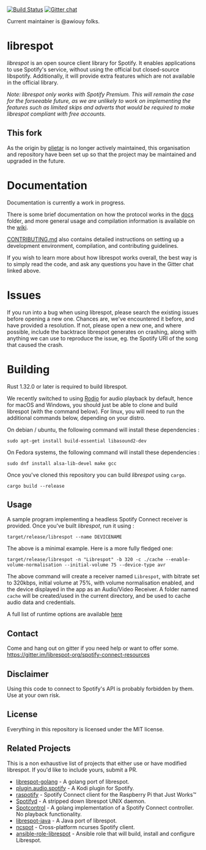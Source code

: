 [![Build Status](https://travis-ci.org/librespot-org/librespot.svg?branch=master)](https://travis-ci.org/librespot-org/librespot)
[![Gitter chat](https://badges.gitter.im/librespot-org/librespot.png)](https://gitter.im/librespot-org/spotify-connect-resources)

Current maintainer is @awiouy folks.

# librespot
*librespot* is an open source client library for Spotify. It enables
applications to use Spotify's service, without using the official but
closed-source libspotify. Additionally, it will provide extra features
which are not available in the official library.

_Note: librespot only works with Spotify Premium. This will remain the case for the forseeable future, as we are unlikely to work on implementing the features such as limited skips and adverts that would be required to make librespot compliant with free accounts._

## This fork
As the origin by [plietar](https://github.com/plietar/) is no longer actively maintained, this organisation and repository have been set up so that the project may be maintained and upgraded in the future.

# Documentation
Documentation is currently a work in progress.

There is some brief documentation on how the protocol works in the [docs](https://github.com/librespot-org/librespot/tree/master/docs) folder, and more general usage and compilation information is available on the [wiki](https://github.com/librespot-org/librespot/wiki).

[CONTRIBUTING.md](https://github.com/librespot-org/librespot/blob/master/CONTRIBUTING.md) also contains detailed instructions on setting up a development environment, compilation, and contributing guidelines.

If you wish to learn more about how librespot works overall, the best way is to simply read the code, and ask any questions you have in the Gitter chat linked above.

# Issues

If you run into a bug when using librespot, please search the existing issues before opening a new one. Chances are, we've encountered it before, and have provided a resolution. If not, please open a new one, and where possible, include the backtrace librespot generates on crashing, along with anything we can use to reproduce the issue, eg. the Spotify URI of the song that caused the crash.

# Building
Rust 1.32.0 or later is required to build librespot.

We recently switched to using [Rodio](https://github.com/tomaka/rodio) for audio playback by default, hence for macOS and Windows, you should just be able to clone and build librespot (with the command below). For linux, you will need to run the additional commands below, depending on your distro.

On debian / ubuntu, the following command will install these dependencies :
```shell
sudo apt-get install build-essential libasound2-dev
```

On Fedora systems, the following command will install these dependencies :
```shell
sudo dnf install alsa-lib-devel make gcc
```

Once you've cloned this repository you can build *librespot* using `cargo`.
```shell
cargo build --release
```

## Usage
A sample program implementing a headless Spotify Connect receiver is provided.
Once you've built *librespot*, run it using :
```shell
target/release/librespot --name DEVICENAME
```

The above is a minimal example. Here is a more fully fledged one:
```shell
target/release/librespot -n "Librespot" -b 320 -c ./cache --enable-volume-normalisation --initial-volume 75 --device-type avr
```
The above command will create a receiver named ```Librespot```, with bitrate set to 320kbps, initial volume at 75%, with volume normalisation enabled, and the device displayed in the app as an Audio/Video Receiver. A folder named ```cache``` will be created/used in the current directory, and be used to cache audio data and credentials.

A full list of runtime options are available [here](https://github.com/librespot-org/librespot/wiki/Options)

## Contact
Come and hang out on gitter if you need help or want to offer some.
https://gitter.im/librespot-org/spotify-connect-resources

## Disclaimer
Using this code to connect to Spotify's API is probably forbidden by them.
Use at your own risk.

## License
Everything in this repository is licensed under the MIT license.

## Related Projects
This is a non exhaustive list of projects that either use or have modified librespot. If you'd like to include yours, submit a PR.

- [librespot-golang](https://github.com/librespot-org/librespot-golang) - A golang port of librespot.
- [plugin.audio.spotify](https://github.com/marcelveldt/plugin.audio.spotify) - A Kodi plugin for Spotify.
- [raspotify](https://github.com/dtcooper/raspotify) - Spotify Connect client for the Raspberry Pi that Just Works™
- [Spotifyd](https://github.com/Spotifyd/spotifyd) - A stripped down librespot UNIX daemon.
- [Spotcontrol](https://github.com/badfortrains/spotcontrol) - A golang implementation of a Spotify Connect controller. No playback
functionality.
- [librespot-java](https://github.com/devgianlu/librespot-java) - A Java port of librespot.
- [ncspot](https://github.com/hrkfdn/ncspot) - Cross-platform ncurses Spotify client.
- [ansible-role-librespot](https://github.com/xMordax/ansible-role-librespot/tree/master) - Ansible role that will build, install and configure Librespot.

